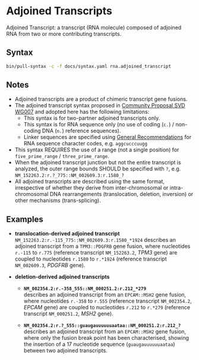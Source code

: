 # Adjoined Transcripts

<!-- ## Definition -->

Adjoined Transcript: a transcript (RNA molecule) composed of adjoined RNA from two or more contributing transcripts.

## Syntax

```sh exec="true"
bin/pull-syntax -c -f docs/syntax.yaml rna.adjoined_transcript
```

## Notes
- Adjoined transcripts are a product of chimeric transcript gene fusions.
- The adjoined transcript syntax proposed in [Community Proposal SVD WG007](../../consultation/SVD-WG007.md) and adopted
  here has the following limitations:
    - This syntax is for two-partner adjoined transcripts only.
    - This syntax is for RNA sequence only (no use of coding (`c.`) / non-coding DNA (`n.`) reference sequences).
    - Linker sequences are specified using [General Recommendations](../general.md) for RNA sequence character codes, e.g. `aggcucccuugg`
- This syntax REQUIRES the use of a range (not a single position) for `five_prime_range` / `three_prime_range`.
- When the adjoined transcript junction but not the entire transcript is analyzed, the outer range bounds SHOULD be
  specified with `?`, e.g. `NM_152263.2:r.?_775::NM_002609.3:r.1580_?`
- All adjoined transcripts are described using the same format, irrespective of whether they derive
  from inter-chromosomal or intra-chromosomal DNA rearrangements (translocation, deletion, inversion)
  or other mechanisms (trans-splicing).

## Examples

- **translocation-derived adjoined transcript**<br>
    `NM_152263.2:r.-115_775::NM_002609.3:r.1580_*1924` describes an adjoined transcript from a `TPM3::PDGFRB` gene fusion, where nucleotides `r.-115` to `r.775` (reference transcript `NM_152263.2`, _TPM3_ gene) are coupled to nucleotides `r.1580` to `r.*1924` (reference transcript `NM_002609.3`, _PDGFRB_ gene).

- **deletion-derived adjoined transcripts**
    - **`NM_002354.2:r.-358_555::NM_000251.2:r.212_*279`**<br>
        describes an adjoined transcript from an `EPCAM::MSH2` gene fusion, where nucleotides `r.-358` to `r.555` (reference transcript `NM_002354.2`, _EPCAM_ gene) are coupled to nucleotides `r.212` to `r.*279` (reference transcript `NM_000251.2`, _MSH2_ gene).

    - **`NM_002354.2:r.?_555::guaugauuuuuuaataa::NM_000251.2:r.212_?`**<br>
        describes an adjoined transcript from an `EPCAM::MSH2` gene fusion, where only the fusion break point has been characterised, showing the insertion of a 17 nucleotide sequence (`guaugauuuuuuaataa`) between two adjoined transcripts.
